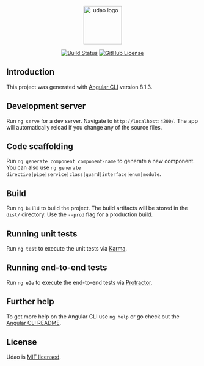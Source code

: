 <p align="center"><img width="100" src="https://i.loli.net/2019/09/02/fjRVbwIhckgGeoO.png" alt="udao logo"></p>

<p align="center">
  <a href="https://travis-ci.com/OrangeXC/udao"><img src="https://travis-ci.com/OrangeXC/udao.svg?branch=master" alt="Build Status"></a>
  <a href="https://github.com/OrangeXC/udao/blob/master/LICENSE"><img src="https://img.shields.io/github/license/orangexc/udao" alt="GitHub License"></a>
</p>

## Introduction

This project was generated with [Angular CLI](https://github.com/angular/angular-cli) version 8.1.3.

## Development server

Run `ng serve` for a dev server. Navigate to `http://localhost:4200/`. The app will automatically reload if you change any of the source files.

## Code scaffolding

Run `ng generate component component-name` to generate a new component. You can also use `ng generate directive|pipe|service|class|guard|interface|enum|module`.

## Build

Run `ng build` to build the project. The build artifacts will be stored in the `dist/` directory. Use the `--prod` flag for a production build.

## Running unit tests

Run `ng test` to execute the unit tests via [Karma](https://karma-runner.github.io).

## Running end-to-end tests

Run `ng e2e` to execute the end-to-end tests via [Protractor](http://www.protractortest.org/).

## Further help

To get more help on the Angular CLI use `ng help` or go check out the [Angular CLI README](https://github.com/angular/angular-cli/blob/master/README.md).

## License

Udao is [MIT licensed](https://github.com/OrangeXC/udao/blob/master/LICENSE).
